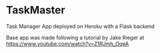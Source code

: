 # TaskMaster
Task Manager App deployed on Heroku with a Flask backend

Base app was made following a tutorial by Jake Rieger at https://www.youtube.com/watch?v=Z1RJmh_OqeA
